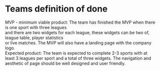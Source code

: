 # Teams definition of done
MVP - minimum viable product: The team has finished the MVP when there is one sport with three leagues \
and there are two widgets for each league, these widgets can be two of, league table, player statistics \
or live matches. The MVP will also have a landing page with the company logo. \
Expected product: The team is expected to complete 2-3 sports with at least 3 leagues per sport and a total of three widgets. The navigation and aesthetic of page should be well designed and user friendly.